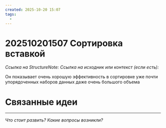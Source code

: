 ```yaml
---
created: 2025-10-20 15:07
tags:
  - 
---
```

# 202510201507 Сортировка вставкой

*Ссылка на StructureNote:*
*Ссылка на исходник или контекст (если есть):* 

Он показывает очень хорошую эффективность в сортировке уже почти упорядоченных наборов данных даже очень большого объема
# Связанные идеи

---

*Что стоит развить? Какие вопросы возникли?*
